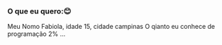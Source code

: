 ### O que eu quero:😊

Meu Nomo Fabiola,
idade 15,
cidade campinas
O qianto eu conhece de programação 2%
...
